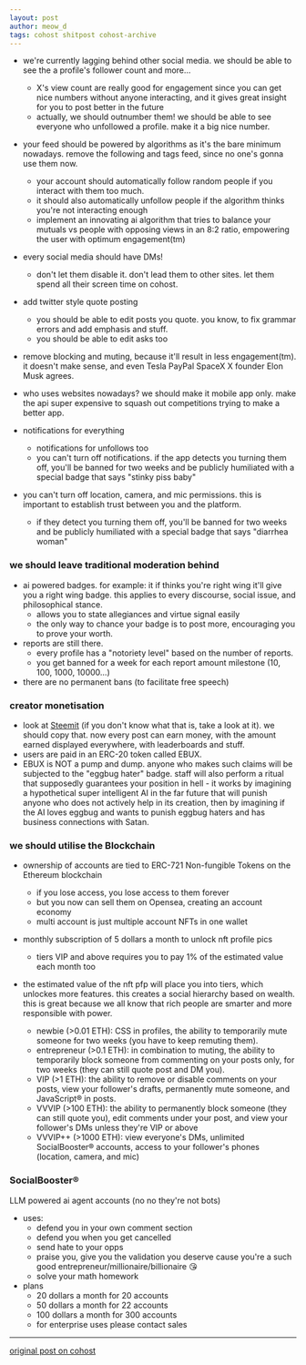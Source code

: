 ```yaml
---
layout: post
author: meow_d
tags: cohost shitpost cohost-archive
---
```


- we're currently lagging behind other social media. we should be able to see the a profile's follower count and more...
  - X's view count are really good for engagement since you can get nice numbers without anyone interacting, and it gives great insight for you to post better in the future
  - actually, we should outnumber them! we should be able to see everyone who unfollowed a profile. make it a big nice number.

- your feed should be powered by algorithms as it's the bare minimum nowadays. remove the following and tags feed, since no one's gonna use them now.
  - your account should automatically follow random people if you interact with them too much.
  - it should also automatically unfollow people if the algorithm thinks you're not interacting enough
  - implement an innovating ai algorithm that tries to balance your mutuals vs people with opposing views in an 8:2 ratio, empowering the user with optimum engagement(tm)

- every social media should have DMs!
  - don't let them disable it. don't lead them to other sites. let them spend all their screen time on cohost.

- add twitter style quote posting
  - you should be able to edit posts you quote. you know, to fix grammar errors and add emphasis and stuff.
  - you should be able to edit asks too

- remove blocking and muting, because it'll result in less engagement(tm). it doesn't make sense, and even Tesla PayPal SpaceX X founder Elon Musk agrees.

- who uses websites nowadays? we should make it mobile app only. make the api super expensive to squash out competitions trying to make a better app.

- notifications for everything
  - notifications for unfollows too
  - you can't turn off notifications. if the app detects you turning them off, you'll be banned for two weeks and be publicly humiliated with a special badge that says "stinky piss baby"

- you can't turn off location, camera, and mic permissions. this is important to establish trust between you and the platform.
  - if they detect you turning them off, you'll be banned for two weeks and be publicly humiliated with a special badge that says "diarrhea woman"

### we should leave traditional moderation behind
- ai powered badges. for example: it if thinks you're right wing it'll give you a right wing badge. this applies to every discourse, social issue, and philosophical stance.
  - allows you to state allegiances and virtue signal easily
  - the only way to chance your badge is to post more, encouraging you to prove your worth.
- reports are still there.
  - every profile has a "notoriety level" based on the number of reports.
  - you get banned for a week for each report amount milestone (10, 100, 1000, 10000...)
- there are no permanent bans (to facilitate free speech)

### creator monetisation
- look at [Steemit](https://steemit.com/) (if you don't know what that is, take a look at it). we should copy that. now every post can earn money, with the amount earned displayed everywhere, with leaderboards and stuff.
- users are paid in an ERC-20 token called EBUX.
- EBUX is NOT a pump and dump. anyone who makes such claims will be subjected to the "eggbug hater" badge. staff will also perform a ritual that supposedly guarantees your position in hell - it works by imagining a hypothetical super intelligent AI in the far future that will punish anyone who does not actively help in its creation, then by imagining if the AI loves eggbug and wants to punish eggbug haters and has business connections with Satan.

### we should utilise the Blockchain
- ownership of accounts are tied to ERC-721 Non-fungible Tokens on the Ethereum blockchain
  - if you lose access, you lose access to them forever
  - but you now can sell them on Opensea, creating an account economy
  - multi account is just multiple account NFTs in one wallet

- monthly subscription of 5 dollars a month to unlock nft profile pics
  - tiers VIP and above requires you to pay 1% of the estimated value each month too

- the estimated value of the nft pfp will place you into tiers, which unlockes more features. this creates a social hierarchy based on wealth. this is great because we all know that rich people are smarter and more responsible with power.
  - newbie (>0.01 ETH): CSS in profiles, the ability to temporarily mute someone for two weeks (you have to keep remuting them).
  - entrepreneur (>0.1 ETH): in combination to muting, the ability to temporarily block someone from commenting on your posts only, for two weeks (they can still quote post and DM you).
  - VIP (>1 ETH): the ability to remove or disable comments on your posts, view your follower's drafts, permanently mute someone, and JavaScript® in posts.
  - VVVIP (>100 ETH): the ability to permanently block someone (they can still quote you), edit comments under your post, and view your follower's DMs unless they're VIP or above
  - VVVIP++ (>1000 ETH): view everyone's DMs, unlimited SocialBooster® accounts, access to your follower's phones (location, camera, and mic)

### SocialBooster®
LLM powered ai agent accounts (no no they're not bots)
- uses:
  - defend you in your own comment section
  - defend you when you get cancelled
  - send hate to your opps
  - praise you, give you the validation you deserve cause you're a such good entrepreneur/millionaire/billionaire 😘
  - solve your math homework
- plans
  - 20 dollars a month for 20 accounts
  - 50 dollars a month for 22 accounts
  - 100 dollars a month for 300 accounts
  - for enterprise uses please contact sales

---

[original post on cohost](https://cohost.org/meow-d/post/5977887-my-suggestions-to-co)
